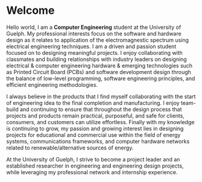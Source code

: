 # Welcome

Hello world, I am a **Computer Engineering** student at the University of Guelph. My professional interests focus on the software and hardware design as it relates to application of the electromagnestic spectrum using electrical engineering techniques. I am a driven and passion student focused on to designing meaningful projects. I enjoy collaborating with classmates and building relationships with industry leaders on designing electrical & computer engineering hardware & emerging technologies such as Printed Circuit Board (PCBs) and software development design through the balance of low-level programming, software engineering principles, and efficient engineering methodologies. 


I always believe in the products that I find myself collaborating with the start of engineering idea to the final completion and manufacturing. I enjoy team-build and continuing to ensure that throughout the design process that projects and products remain practical, purposeful, and safe for clients, consumers, and customers can utilize effortless. Finally with my knowledge is continuing to grow, my passion and growing interest lies in designing projects for educational and commercial use within the field of energy systems, communications frameworks, and computer hardware networks related to renewable/alternative sources of energy. 

<!-- Prior to attending the University of Guelph, I completed my Honours Bachelor of Science (B.Sc) degree from McMaster University in **Mathematics and Statistics**. During my tenure in McMaster University's Mathematics & Statistics Program, key courses and studies remained as a focus in my studies. These courses were Data Science, Data Visualization, Machine Learning, and Computational Statistics using R, and Mathematical Modelling using C and Python. Finally, many of my extracurricular activities were aimed in mentoring first year international science, mathematics, and business students. -->

At the University of Guelph, I strive to become a project leader and an established researcher in engineering and engineering design projects, while leveraging my professional network and internship experience.

[//]: # (Feel free to send me a message on [LinkedIn]&#40;https://www.linkedin.com/in/t-j-prescod-heath-bb9697284/&#41;  I am always open to chat and connect, simply send me a note and we can easily have a virtual coffee adn discuss our common interest.)

[//]: # ()
[//]: # ([Download my Resume]&#40;assets/Tevin_Resume_Aero.pdf&#41;)





[//]: # (**Download my resume** &#40;[here]&#40;"C:\Users\tevin\PycharmProjects\AwesomeWebsite\docs\assets\Tevin_Resume_Aero.pdf"&#41;&#41;)

[//]: # (For full documentation visit [mkdocs.org]&#40;https://www.mkdocs.org&#41;.)

[//]: # ()
[//]: # (## Commands)

[//]: # ()
[//]: # (* `mkdocs new [dir-name]` - Create a new project.)

[//]: # (* `mkdocs serve` - Start the live-reloading docs server.)

[//]: # (* `mkdocs build` - Build the documentation site.)

[//]: # (* `mkdocs -h` - Print help message and exit.)

[//]: # ()
[//]: # (## Project layout)

[//]: # ()
[//]: # (    mkdocs.yml    # The configuration file.)

[//]: # (    docs/)

[//]: # (        index.md  # The documentation homepage.)

[//]: # (        ...       # Other markdown pages, images and other files.)
